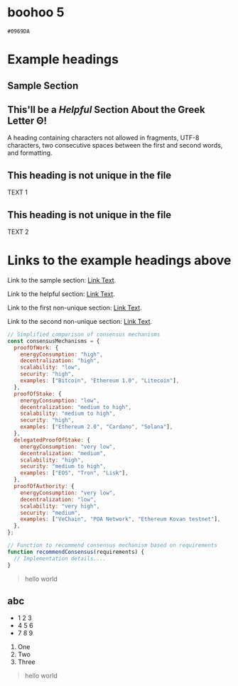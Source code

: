 <docmach type="wrapper" file="fragments/post-structure.html" replacement="content" params="
author:friday candour;
author_title: Software developer;
time_created: Mar 28 2025;
time_to_read: 12 min;
title: boohoof;
topic: boogooo;
image: /Codedynasty.png
" >

# boohoo 5

`#0969DA`

# Example headings

## Sample Section

## This'll be a _Helpful_ Section About the Greek Letter Θ!

A heading containing characters not allowed in fragments, UTF-8 characters, two consecutive spaces between the first and second words, and formatting.

## This heading is not unique in the file

TEXT 1

## This heading is not unique in the file

TEXT 2

# Links to the example headings above

Link to the sample section: [Link Text](#sample-section).

Link to the helpful section: [Link Text](#thisll-be-a-helpful-section-about-the-greek-letter-Θ).

Link to the first non-unique section: [Link Text](#this-heading-is-not-unique-in-the-file).

Link to the second non-unique section: [Link Text](#this-heading-is-not-unique-in-the-file-1).

```js
// Simplified comparison of consensus mechanisms
const consensusMechanisms = {
  proofOfWork: {
    energyConsumption: "high",
    decentralization: "high",
    scalability: "low",
    security: "high",
    examples: ["Bitcoin", "Ethereum 1.0", "Litecoin"],
  },
  proofOfStake: {
    energyConsumption: "low",
    decentralization: "medium to high",
    scalability: "medium to high",
    security: "high",
    examples: ["Ethereum 2.0", "Cardano", "Solana"],
  },
  delegatedProofOfStake: {
    energyConsumption: "very low",
    decentralization: "medium",
    scalability: "high",
    security: "medium to high",
    examples: ["EOS", "Tron", "Lisk"],
  },
  proofOfAuthority: {
    energyConsumption: "very low",
    decentralization: "low",
    scalability: "very high",
    security: "medium",
    examples: ["VeChain", "POA Network", "Ethereum Kovan testnet"],
  },
};

// Function to recommend consensus mechanism based on requirements
function recommendConsensus(requirements) {
  // Implementation details....
}
```

> hello world

## abc

- 1 2 3
- 4 5 6
- 7 8 9

1. One
2. Two
3. Three

> hello world

</docmach>
